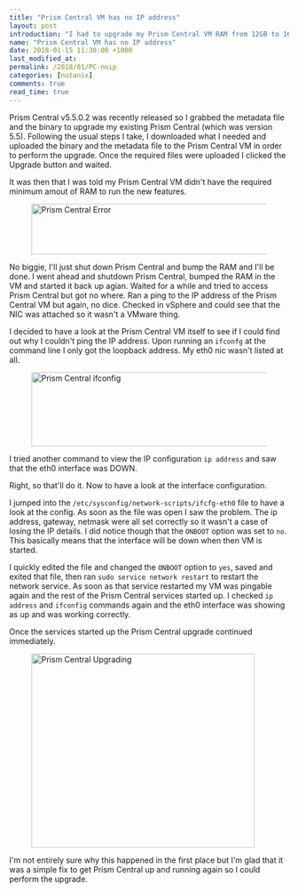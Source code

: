 ```yaml
---
title: "Prism Central VM has no IP address"
layout: post
introduction: "I had to upgrade my Prism Central VM RAM from 12GB to 16GB. In doing so, when the VM restarted, it had no IP address."
name: "Prism Central VM has no IP address"
date: 2018-01-15 11:30:00 +1000
last_modified_at:
permalink: /2018/01/PC-noip
categories: [nutanix]
comments: true
read_time: true
---
```


Prism Central v5.5.0.2 was recently released so I grabbed the metadata file and the binary to upgrade my existing Prism Central (which was version 5.5).
Following the usual steps I take, I downloaded what I needed and uploaded the binary and the metadata file to the Prism Central VM in order to perform the upgrade. Once the required files were uploaded I clicked the Upgrade button and waited.

It was then that I was told my Prism Central VM didn't have the required minimum amout of RAM to run the new features.
<figure>
  <img src="/images/prism_central_error-lq.png" data-src="/images/prism_central_error.png" alt="Prism Central Error" class="lazyload blur-up" width="1226" height="91">
</figure>

 No biggie, I'll just shut down Prism Central and bump the RAM and I'll be done.
 I went ahead and shutdown Prism Central, bumped the RAM in the VM and started it back up agian. Waited for a while and tried to access Prism Central but got no where. 
 Ran a ping to the IP address of the Prism Central VM but again, no dice.
 Checked in vSphere and could see that the NIC was attached so it wasn't a VMware thing.

 I decided to have a look at the Prism Central VM itself to see if I could find out why I couldn't ping the IP address.
 Upon running an `ifconfg` at the command line I only got the loopback address. My eth0 nic wasn't listed at all.
 <figure>
  <img src="/images/prism_central_ifconfig_noip-lq.png" data-src="/images/prism_central_ifconfig_noip.png" alt="Prism Central ifconfig" class="lazyload blur-up" width="596" height="133">
</figure>

I tried another command to view the IP configuration `ip address` and saw that the eth0 interface was DOWN.

Right, so that'll do it. Now to have a look at the interface configuration.

I jumped into the `/etc/sysconfig/network-scripts/ifcfg-eth0` file to have a look at the config.
As soon as the file was open I saw the problem.
The ip address, gateway, netmask were all set correctly so it wasn't a case of losing the IP details. I did notice though that the `ONBOOT` option was set to `no`. This basically means that the interface will be down when then VM is started. 

I quickly edited the file and changed the `ONBOOT` option to `yes`, saved and exited that file, then ran `sudo service network restart` to restart the network service.
As soon as that service restarted my VM was pingable again and the rest of the Prism Central services started up. 
I checked `ip address` and `ifconfig` commands again and the eth0 interface was showing as up and was working correctly.

Once the services started up the Prism Central upgrade continued immediately.
<figure>
  <img src="/images/prism_central_upgrading-lq.png" data-src="/images/prism_central_upgrading.png" alt="Prism Central Upgrading" class="lazyload blur-up" width="402" height="349">
</figure>

I'm not entirely sure why this happened in the first place but I'm glad that it was a simple fix to get Prism Central up and running again so I could perform the upgrade.